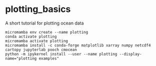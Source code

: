 # plotting_basics
A short tutorial for plotting ocean data

```
micromamba env create --name plotting
conda activate plotting
micromamba activate plotting
micromamba install -c conda-forge matplotlib xarray numpy netcdf4 cartopy jupyterlab pooch cmocean
python -m ipykernel install --user --name plotting --display-name="plotting examples"
```

